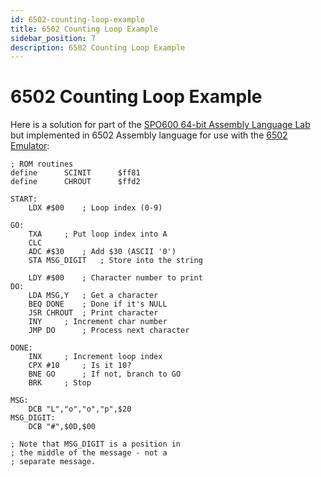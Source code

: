 ```yaml
---
id: 6502-counting-loop-example
title: 6502 Counting Loop Example
sidebar_position: 7
description: 6502 Counting Loop Example
---
```


# 6502 Counting Loop Example

Here is a solution for part of the [SPO600 64-bit Assembly Language Lab](/B-Labs/lab4.md) but implemented in 6502 Assembly language for use with the [6502 Emulator](./6502-emulator.md):

```assembly
; ROM routines
define		SCINIT		$ff81
define		CHROUT		$ffd2

START:
	LDX #$00	; Loop index (0-9)

GO:
	TXA		; Put loop index into A
	CLC
	ADC #$30	; Add $30 (ASCII '0')
	STA MSG_DIGIT	; Store into the string

	LDY #$00	; Character number to print
DO:
	LDA MSG,Y	; Get a character
	BEQ DONE	; Done if it's NULL
	JSR CHROUT	; Print character
	INY		; Increment char number
	JMP DO		; Process next character

DONE:
	INX		; Increment loop index
	CPX #10		; Is it 10?
	BNE GO		; If not, branch to GO
	BRK		; Stop

MSG:
	DCB "L","o","o","p",$20
MSG_DIGIT:
	DCB "#",$0D,$00

; Note that MSG_DIGIT is a position in
; the middle of the message - not a 
; separate message.
```

